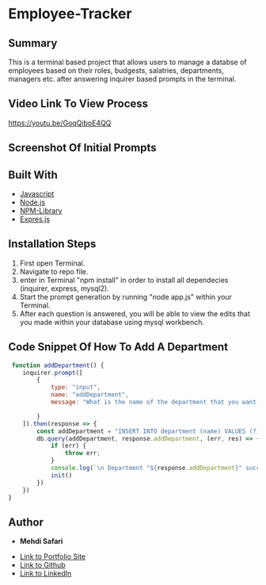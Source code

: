 # Employee-Tracker

## Summary
This is a terminal based project that allows users to manage a databse of employees based on their roles, budgests, salatries, departments, managers etc. after answering inquirer based prompts in the terminal.

## Video Link To View Process
https://youtu.be/GoqQiboE4QQ

## Screenshot Of Initial Prompts

## Built With
* [Javascript](https://developer.mozilla.org/en-US/docs/Web/JavaScript)
* [Node.js](https://nodejs.org/en/docs/)
* [NPM-Library](https://docs.npmjs.com/)
* [Expres.js](https://expressjs.com/)

## Installation Steps
1. First open Terminal.
2. Navigate to repo file.
3. enter in Terminal "npm install" in order to install all dependecies (inquirer, express, mysql2).
4. Start the prompt generation by running "node app.js" within your Terminal.
6. After each question is answered, you will be able to view the edits that you made within your database using mysql workbench.

## Code Snippet Of How To Add A Department
```javascript
 function addDepartment() {
    inquirer.prompt([
        {
            type: "input",
            name: "addDepartment",
            message: "What is the name of the department that you want to add?"

        }
    ]).then(response => {
        const addDepartment = "INSERT INTO department (name) VALUES (?)";
        db.query(addDepartment, response.addDepartment, (err, res) => {
            if (err) {
                throw err;
            }
            console.log(`\n Department "${response.addDepartment}" succesfully added to departments \n`)
            init()
        })
    })
}
```

## Author

* **Mehdi Safari**

- [Link to Portfolio Site](https://mehdisafari77.github.io/Basic-Bio/)
- [Link to Github](https://github.com/mehdisafari77)
- [Link to LinkedIn](https://www.linkedin.com/in/mehdi-safari-992799142/)
